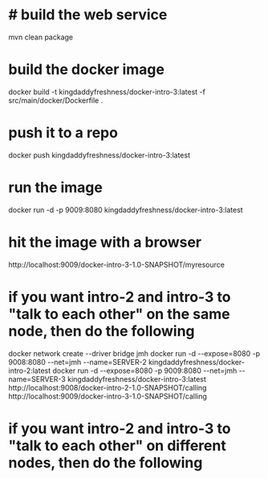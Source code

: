 # # build the web service

mvn clean package

# build the docker image

docker build -t kingdaddyfreshness/docker-intro-3:latest -f src/main/docker/Dockerfile .

# push it to a repo

docker push kingdaddyfreshness/docker-intro-3:latest

# run the image

docker run -d -p 9009:8080 kingdaddyfreshness/docker-intro-3:latest

# hit the image with a browser

http://localhost:9009/docker-intro-3-1.0-SNAPSHOT/myresource

# if you want intro-2 and intro-3 to "talk to each other" on the same node, then do the following

docker network create --driver bridge jmh
docker run -d --expose=8080 -p 9008:8080 --net=jmh --name=SERVER-2 kingdaddyfreshness/docker-intro-2:latest
docker run -d --expose=8080 -p 9009:8080 --net=jmh --name=SERVER-3 kingdaddyfreshness/docker-intro-3:latest
http://localhost:9008/docker-intro-2-1.0-SNAPSHOT/calling
http://localhost:9009/docker-intro-3-1.0-SNAPSHOT/calling

# if you want intro-2 and intro-3 to "talk to each other" on different nodes, then do the following
